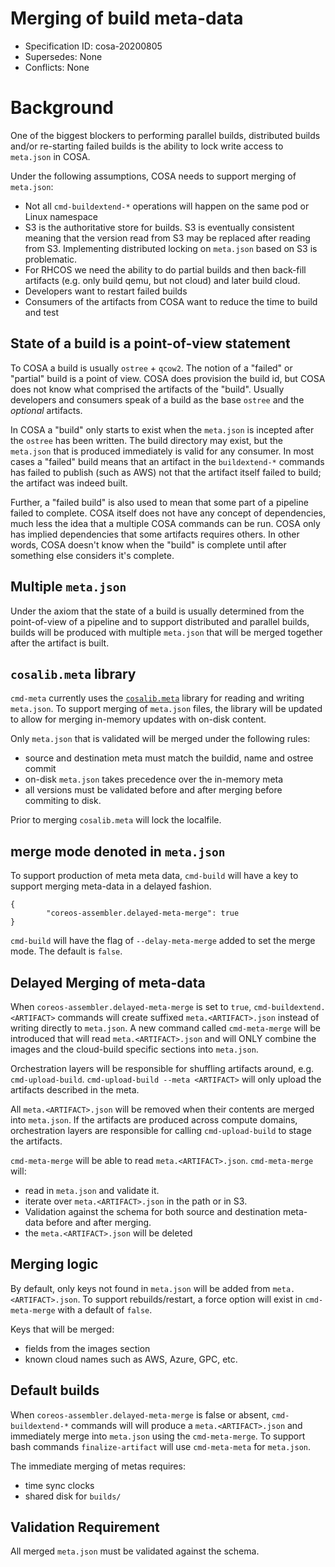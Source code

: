 # Merging of build meta-data
- Specification ID: cosa-20200805
- Supersedes: None
- Conflicts: None

# Background

One of the biggest blockers to performing parallel builds, distributed builds and/or re-starting failed builds is the ability to lock write access to `meta.json` in COSA.

Under the following assumptions, COSA needs to support merging of `meta.json`:
- Not all `cmd-buildextend-*` operations will happen on the same pod or Linux namespace
- S3 is the authoritative store for builds. S3 is eventually consistent meaning that the version read from S3 may be replaced after reading from S3. Implementing distributed locking on `meta.json` based on S3 is problematic.
- For RHCOS we need the ability to do partial builds and then back-fill artifacts (e.g. only build qemu, but not cloud) and later build cloud.
- Developers want to restart failed builds
- Consumers of the artifacts from COSA want to reduce the time to build and test

## State of a build is a point-of-view statement

To COSA a build is usually `ostree` + `qcow2`. The notion of a "failed" or "partial" build is a point of view. COSA does provision the build id, but COSA does not know what comprised the artifacts of the "build". Usually developers and consumers speak of a build as the base `ostree` and the _optional_ artifacts.

In COSA a "build" only starts to exist when the `meta.json` is incepted after the `ostree` has been written. The build directory may exist, but the `meta.json` that is produced immediately is valid for any consumer. In most cases a "failed" build means that an artifact in the `buildextend-*` commands has failed to publish (such as AWS) not that the artifact itself failed to build; the artifact was indeed built.

Further, a "failed build" is also used to mean that some part of a pipeline failed to complete. COSA itself does not have any concept of dependencies, much less the idea that a multiple COSA commands can be run. COSA only has implied dependencies that some artifacts requires others. In other words, COSA doesn't know when the "build" is complete until after something else considers it's complete.

## Multiple `meta.json`

Under the axiom that the state of a build is usually determined from the point-of-view of a pipeline and to support distributed and parallel builds, builds will be produced with multiple `meta.json` that will be merged together after the artifact is built.

## `cosalib.meta` library

`cmd-meta` currently uses the [`cosalib.meta`](https://github.com/coreos/coreos-assembler/blob/main/src/cosalib/meta.py) library for reading and writing `meta.json`. To support merging of `meta.json` files, the library will be updated to allow for merging in-memory updates with on-disk content.

Only `meta.json` that is validated will be merged under the following rules:
- source and destination meta must match the buildid, name and ostree commit
- on-disk `meta.json` takes precedence over the in-memory meta
- all versions must be validated before and after merging before commiting to disk.

Prior to merging `cosalib.meta` will lock the localfile.

## merge mode denoted in `meta.json`

To support production of meta meta data, `cmd-build` will have a key to support merging meta-data in a delayed fashion.

```
{
    	"coreos-assembler.delayed-meta-merge": true
}
```

`cmd-build` will have the flag of `--delay-meta-merge` added to set the merge mode. The default is `false`.

## Delayed Merging of meta-data

When `coreos-assembler.delayed-meta-merge` is set to `true`, `cmd-buildextend.<ARTIFACT>` commands will create suffixed `meta.<ARTIFACT>.json` instead of writing directly to `meta.json`. A new command called `cmd-meta-merge` will be introduced that will read `meta.<ARTIFACT>.json` and will ONLY combine the images and the cloud-build specific sections into `meta.json`.

Orchestration layers will be responsible for shuffling artifacts around, e.g. `cmd-upload-build`. `cmd-upload-build --meta <ARTIFACT>` will only upload the artifacts described in the meta.

All `meta.<ARTIFACT>.json` will be removed when their contents are merged into `meta.json`. If the artifacts are produced across compute domains, orchestration layers are responsible for calling `cmd-upload-build` to stage the artifacts.

`cmd-meta-merge` will be able to read `meta.<ARTIFACT>.json`. `cmd-meta-merge` will:
- read in `meta.json` and validate it.
- iterate over `meta.<ARTIFACT>.json` in the path or in S3.
- Validation against the schema for both source and destination meta-data before and after merging.
- the `meta.<ARTIFACT>.json` will be deleted

## Merging logic

By default, only keys not found in `meta.json` will be added from `meta.<ARTIFACT>.json`. To support rebuilds/restart, a force option will exist in `cmd-meta-merge` with a default of `false`.

Keys that will be merged:
- fields from the images section
- known cloud names such as AWS, Azure, GPC, etc.

## Default builds

When `coreos-assembler.delayed-meta-merge` is false or absent, `cmd-buildextend-*` commands will will produce a `meta.<ARTIFACT>.json` and immediately merge into `meta.json` using the `cmd-meta-merge`. To support bash commands `finalize-artifact` will use `cmd-meta-meta` for `meta.json`.

The immediate merging of metas requires:
- time sync clocks
- shared disk for `builds/`

## Validation Requirement

All merged `meta.json` must be validated against the schema.
